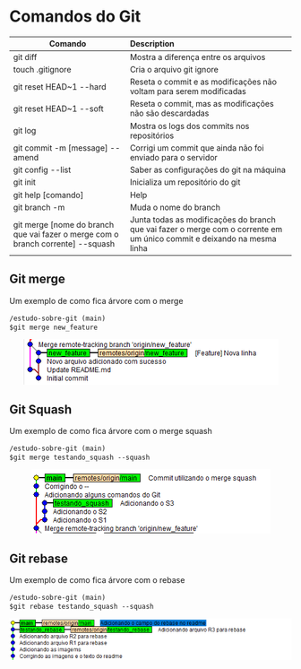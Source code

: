 # Comandos do Git

|Comando|Description|
|-------|:------|
|git diff|Mostra a diferença entre os arquivos|
|touch .gitignore|Cria o arquivo git ignore|
|git reset HEAD~1 --hard|Reseta o commit e as modificações não voltam para serem modificadas|
|git reset HEAD~1 --soft|Reseta o commit, mas as modificações não são descardadas|
|git log|Mostra os logs dos commits nos repositórios|
|git commit -m \[message\] --amend|Corrigi um commit que ainda não foi enviado para o servidor|
|git config --list|Saber as configurações do git na máquina|
|git init|Inicializa um repositório do git|
|git help \[comando\]|Help|
|git branch -m|Muda o nome do branch|
|git merge \[nome do branch que vai fazer o merge com o branch corrente\] --squash|Junta todas as modificações do branch que vai fazer o merge com o corrente em um único commit e deixando na mesma linha|

## Git merge

Um exemplo de como fica árvore com o merge

```git
/estudo-sobre-git (main)
$git merge new_feature
```

<p align="center">
    <img src="images/merge.png">
</p>

## Git Squash

Um exemplo de como fica árvore com o merge squash

```git
/estudo-sobre-git (main)
$git merge testando_squash --squash
```

<p align="center">
    <img src="images/squash.png">
</p>

## Git rebase

Um exemplo de como fica árvore com o rebase

```code
/estudo-sobre-git (main)
$git rebase testando_squash --squash

```

<p align="center">
    <img src="images/rebase.png">
</p>